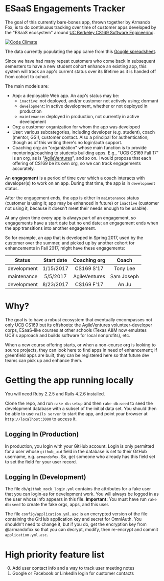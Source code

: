 # ESaaS Engagements Tracker

The goal of this currently bare-bones app, thrown together by Armando
Fox, is to do continuous tracking over time of customer apps developed
by the "ESaaS ecosystem" around [UC Berkeley CS169 Software
Engineering](https://cs169.saas-class.org).

[![Code Climate](https://img.shields.io/codeclimate/github/saasbook/esaas-engagements.svg?style=flat-square)](https://codeclimate.com/github/saasbook/esaas-engagements)

The data currently populating the app came from this [Google spreadsheet](https://docs.google.com/spreadsheets/d/1FnllGoYuUjhdF1xF1kQRIrWrv_znxqokSq84-uNw8wY/edit#gid=0).

Since we have had many repeat customers who come back in subsequent
semesters to have a new student cohort enhance an existing app, this
system will track an app's current status over its lifetime as it is
handed off from cohort to cohort.

The main models are:

* App: a deployable Web app.  An app's status may be:
  * `inactive`: not deployed, and/or customer not actively using;
  dormant
  * `development`: in active development, whether or not deployed in
  production
  * `maintenance`: deployed in production, not currently in active development
* Org: a customer organization for whom the app was developed
* User: various subcategories, including developer (e.g. student), coach
(mentor, GSI), customer contact.  Also a principal for authentication,
though as of this writing there's no login/auth support.
* Coaching org: an "organization" whose main function is to provide
mentoring/coaching to students building apps.  E.g., "UCB CS169 Fall 17"
is an org, as is "[AgileVentures](https://agileventures.org)", and so
on.  I would propose that each offering of CS169 be its own org, so we
can track engagements accurately.

An **engagement** is a period of time over which a coach interacts with
developer(s) to work on an app.  During that time, the app is in
`development` status.

After the engagement ends, the app is either in `maintenance` status
(customer is using it; app may be enhanced in future) or `inactive`
(customer not using it, because it doesn't meet their needs enough to be
usable). 

At any given time every app is always part of an engagement, so
engagements have a start date but no end date; an engagement ends when
the app transitions into another engagement.

So for example, an app that is developed in Spring 2017, used by the
customer over the summer, and picked up by another cohort for
enhancements in Fall 2017, might have these engagements:

| Status      | Start date | Coaching org  | Coach      |
|:----------: | :-:        | :-:           | :-:        |
| development | 1/15/2017  | CS169 S'17    | Tony Lee   |
| maintenance | 5/5/2017   | AgileVentures | Sam Joseph |
| development | 8/23/2017  | CS169 F'17    | An Ju      |

# Why?

The goal is to have a robust ecosystem that eventually encompasses not
only UCB CS169 but its offshoots: the AgileVentures volunteer-developer
corps, ESaaS-like courses at other schools (Texas A&M now emulates UCB's
approach and builds software for local nonprofits), etc.

When a new course offering starts, or when a non-course org is looking
to source projects, they can look here to find apps in need of
enhancement; if greenfield apps are built, they can be registered here
so that future dev teams can pick up and enhance them.

# Getting the app running locally

You will need Ruby 2.2.5 and Rails 4.2.6 installed.

Clone the repo, and run `rake db:setup` and then `rake db:seed` to
seed the development database with a subset of the initial data set.
You should then be able to use `rails server` to start the app, and
point your browser at `http://localhost:3000` to access it.

## Logging In (Production)

In production, you login with your GitHub account.  Login is only
permitted for a user whose `github_uid` field in the database is set to
their GitHub username, e.g. `armandofox`.  So, get someone who already
has this field set to set the field for your user record.

## Logging In (Development)

The file `db/github_mock_login.yml` contains the attributes for a fake
user that you can login-as for development work.  You will always be
logged in as the user whose info appears in this file.  **Important:**
You must have run `rake db:seed` to create the fake orgs, apps, and this
user. 

The file `config/application.yml.asc` is an encrypted version of the
file containing the GitHub application key and secret for OmniAuth. 
You shouldn't need to change it, but if you do, get the encryption key
from @armandofox so that you can decrypt, modify, then re-encrypt and
commit `application.yml.asc`.

# High priority feature list

0. Add user contact info and a way to track user meeting notes
0. Google or Facebook or LinkedIn login for customer contacts
